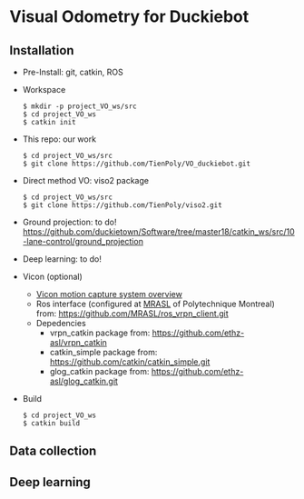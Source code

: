 # Visual Odometry for Duckiebot 

## Installation
  * Pre-Install: git, catkin, ROS
  * Workspace
      ```
      $ mkdir -p project_VO_ws/src
      $ cd project_VO_ws
      $ catkin init
      ```
  * This repo: our work
      ```
      $ cd project_VO_ws/src
      $ git clone https://github.com/TienPoly/VO_duckiebot.git
      ```
  * Direct method VO: viso2 package
      ```
      $ cd project_VO_ws/src
      $ git clone https://github.com/TienPoly/viso2.git
      ```
  * Ground projection: to do!
      https://github.com/duckietown/Software/tree/master18/catkin_ws/src/10-lane-control/ground_projection

  * Deep learning: to do!
  * Vicon (optional)
      * [Vicon motion capture system overview](https://mrasl.gitbooks.io/documentation/vicon.html)
      * Ros interface (configured at  [MRASL](https://mrasl.gitbooks.io/documentation/content/) of Polytechnique Montreal) from: https://github.com/MRASL/ros_vrpn_client.git
      * Depedencies
        * vrpn_catkin package from: https://github.com/ethz-asl/vrpn_catkin
        * catkin_simple package from: https://github.com/catkin/catkin_simple.git
        * glog_catkin package from: https://github.com/ethz-asl/glog_catkin.git
  * Build
      ```
      $ cd project_VO_ws
      $ catkin build  
      ```

## Data collection

## Deep learning
